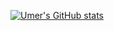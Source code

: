 [![Umer's GitHub stats](https://github-readme-stats.vercel.app/api?username=M-Umer-Farooq-Dev&show_icons=true&theme=midnight-purple&count_private=true&hide=prs,stars,issues&include_all_commits=true)](https://github.com/anuraghazra/github-readme-stats)

